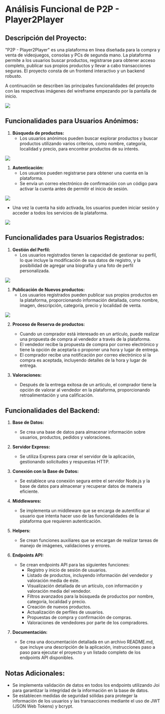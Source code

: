 
# **Análisis Funcional de P2P - Player2Player**

## **Descripción del Proyecto:**
"P2P - Player2Player" es una plataforma en línea diseñada para la compra y venta de videojuegos, consolas y PCs de segunda mano. La plataforma permite a los usuarios buscar productos, registrarse para obtener acceso completo, publicar sus propios productos y llevar a cabo transacciones seguras. El proyecto consta de un frontend interactivo y un backend robusto.

A continuación se describen las principales funcionalidades del proyecto con las respectivas imágenes del wireframe empezando por la pantalla de inicio.

<img src="assets/PANTALLA INICIO.png">


## **Funcionalidades para Usuarios Anónimos:**

1. **Búsqueda de productos:**
   - Los usuarios anónimos pueden buscar explorar productos y buscar productos utilizando varios criterios, como nombre, categoría, localidad y precio, para encontrar productos de su interés.

<img src="assets/BUSCADOR.png">

1. **Autenticación:**
   - Los usuarios pueden registrarse para obtener una cuenta en la plataforma.
   - Se envía un correo electrónico de confirmación con un código para activar la cuenta antes de permitir el inicio de sesión.


<img src="assets/REGISTRO.png">


  - Una vez la cuenta ha sido activada, los usuarios pueden iniciar sesión y acceder a todos los servicios de la plataforma.
  
<img src="assets/LOGIN.png">


## **Funcionalidades para Usuarios Registrados:**

1. **Gestión del Perfil:**
   - Los usuarios registrados tienen la capacidad de gestionar su perfil, lo que incluye la modificación de sus datos de registro, y la posibilidad de agregar una biografía y una foto de perfil personalizada.

<img src="assets/EDITAR%20PERFIL.png">


1. **Publicación de Nuevos productos:**
   - Los usuarios registrados pueden publicar sus propios productos en la plataforma, proporcionando información detallada, como nombre, imagen, descripción, categoría, precio y localidad de venta.

<img src="assets/AÑADIR%20PRODUCTO.png">

2. **Proceso de Reserva de productos:**
   - Cuando un comprador está interesado en un artículo, puede realizar una propuesta de compra al vendedor a través de la plataforma.
   - El vendedor recibe la propuesta de compra por correo electrónico y tiene la opción de aceptarla o proponer una hora y lugar de entrega.
   - El comprador recibe una notificación por correo electrónico si la compra es aceptada, incluyendo detalles de la hora y lugar de entrega.

3. **Valoraciones:**
   - Después de la entrega exitosa de un artículo, el comprador tiene la opción de valorar al vendedor en la plataforma, proporcionando retroalimentación y una calificación.



## **Funcionalidades del Backend:**

1. **Base de Datos:**
   - Se crea una base de datos para almacenar información sobre usuarios, productos, pedidos y valoraciones.

2. **Servidor Express:**
   - Se utiliza Express para crear el servidor de la aplicación, gestionando solicitudes y respuestas HTTP.

3. **Conexión con la Base de Datos:**
   - Se establece una conexión segura entre el servidor Node.js y la base de datos para almacenar y recuperar datos de manera eficiente.

4. **Middlewares:**
   - Se implementa un middleware que se encarga de autentificar al usuario que intenta hacer uso de las funcionalidades de la plataforma que requieren autenticación.

5. **Helpers:**
   - Se crean funciones auxiliares que se encargan de realizar tareas de manejo de imágenes, validaciones y errores.

6. **Endpoints API:**
   - Se crean endpoints API para las siguientes funciones:
     - Registro y inicio de sesión de usuarios.
     - Listado de productos, incluyendo información del vendedor y valoración media de éste.
     - Visualización detallada de un artículo, con información y valoración media del vendedor.
     - Filtros avanzados para la búsqueda de productos por nombre, categoría, localidad y precio.
     - Creación de nuevos productos.
     - Actualización de perfiles de usuarios.
     - Propuestas de compra y confirmación de compras.
     - Valoraciones de vendedores por parte de los compradores.

7. **Documentación:**
   - Se crea una documentación detallada en un archivo README.md, que incluye una descripción de la aplicación, instrucciones paso a paso para ejecutar el proyecto y un listado completo de los endpoints API disponibles.

## **Notas Adicionales:**
   - Se implementa validación de datos en todos los endpoints utilizando Joi para garantizar la integridad de la información en la base de datos.
   - Se establecen medidas de seguridad sólidas para proteger la información de los usuarios y las transacciones mediante el uso de JWT (JSON Web Tokens) y bcrypt.